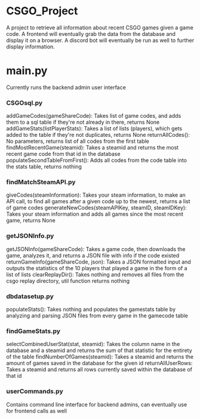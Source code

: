 # CSGO_Project
A project to retrieve all information about recent CSGO games given a game code. A frontend will eventually grab the data from the database and display it on a browser. A discord bot will eventually be run as well to further display information.

# main.py
Currently runs the backend admin user interface


### CSGOsql.py 
addGameCodes(gameShareCode): Takes list of game codes, and adds them to a sql table if they're not already in there, returns None
addGameStats(listPlayerStats): Takes a list of lists (players), which gets added to the table if they're not duplicates, returns None
returnAllCodes(): No parameters, returns list of all codes from the first table
findMostRecentGame(steamid): Takes a steamid and returns the most recent game code from that id in the database
populateSecondTableFromFirst(): Adds all codes from the code table into the stats table, returns nothing

### findMatchSteamAPI.py
giveCodes(steamInformation): Takes your steam information, to make an API call, to find all games after a given code up to the newest, returns a list of game codes
generateNewCodes(steamAPIKey, steamID, steamIDKey): Takes your steam information and adds all games since the most recent game, returns None

### getJSONInfo.py
getJSONInfo(gameShareCode): Takes a game code, then downloads the game, analyzes it, and returns a JSON file with info if the code existed
returnGameInfo(gameShareCode, json): Takes a JSON formatted input and outputs the statistics of the 10 players that played a game in the form of a list of lists
clearReplayDir(): Takes nothing and removes all files from the csgo replay directory, util function returns nothing

### dbdatasetup.py
populateStats(): Takes nothing and populates the gamestats table by analyzing and parsing JSON files from every game in the gamecode table

### findGameStats.py
selectCombinedUserStat(stat, steamid): Takes the column name in the database and a steamid and returns the sum of that statistic for the entirety of the table
findNumberOfGames(steamid): Takes a steamid and returns the amount of games saved in the database for the given id
returnAllUserRows: Takes a steamid and returns all rows currently saved within the database of that id

### userCommands.py
Contains command line interface for backend admins, can eventually use for frontend calls as well


